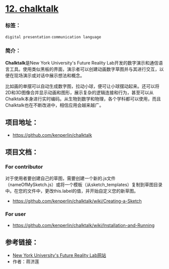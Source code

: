# [12. chalktalk](https://github.com/kenperlin/chalktalk)

### 标签：

`digital presentation` `communication language` 

### 简介：

**Chalktalk**是New York University's Future Reality Lab开发的数字演示和通信语言工具。使用类似黑板的界面，演示者可以创建动画数字草图并与其进行交互，以便在现场演示或对话中展示想法和概念。

比如画的单摆可以自动生成数字图，拉动小球，便可让小球摆动起来。还可以将2D和3D图像合并显示动画和图形，展示复杂的逻辑连接和行为，甚至可以从Chalktalk本身进行实时编码。从生物到数学和物理，各个学科都可以使用，而且Chalktalk也在不断改进中，相信应用会越来越广。


## 项目地址：

- https://github.com/kenperlin/chalktalk

## 项目文档：

### For contributor

对于使用者要创建自己的草图，需要创建一个新的.js文件（nameOfMySketch.js）或将一个模板（从sketch_templates）复制到草图目录中。在您的文件中，更改this.label的值，并开始自定义您的新草图。
- https://github.com/kenperlin/chalktalk/wiki/Creating-a-Sketch

### For user
- https://github.com/kenperlin/chalktalk/wiki/Installation-and-Running

## 参考链接：

- [New York University's Future Reality Lab网站](https://frl.nyu.edu/)
- 作者：蒋济莲

